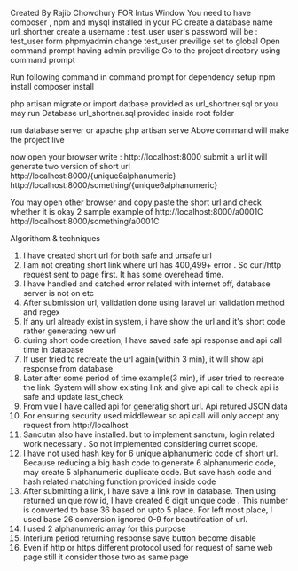 Created By Rajib Chowdhury
FOR Intus Window
You need to have composer , npm and mysql installed in your PC
create a database name url_shortner
create a  username : test_user
user's password will be : test_user 
form phpmyadmin change test_user previlige set to global
Open command prompt having admin previlige
Go to the project directory using command prompt 

Run following command in command prompt for dependency setup
npm install
composer install

php artisan migrate
      or
import datbase provided as url_shortner.sql or you may run 
Database url_shortner.sql provided inside root folder

run database server or apache 
php artisan serve 
Above command will make the project live

now open your browser write : http://localhost:8000
submit a url 
it will generate two version of short url
http://localhost:8000/{unique6alphanumeric}
http://localhost:8000/something/{unique6alphanumeric}


You may open other browser and copy paste the short url and check  whether it is okay
2 sample example of 
http://localhost:8000/a0001C 
http://localhost:8000/something/a0001C


Algorithom & techniques
1. I have created short url for both safe and unsafe url
2. I am not creating short link where url has 400,499+ error . So curl/http request sent to page first. It has some overehead time.
3. I have handled and catched error related with internet off, database server is not on etc
3. After submission url, validation done using laravel url validation method and regex 
4. If any url already exist in system, i have show the url and it's short code rather generating new url
5. during short code creation, I have saved safe api response and api call time in database 
6. If user tried to recreate the url again(within 3 min), it will show api response from database
7. Later after some period of time example(3  min), if user tried to recreate the link. System will show 
existing link and give api call to check api is safe and update last_check   
8. From vue I have called api for generatig short url. Api retured JSON data
9. For ensuring security used middlewear so api call will only accept any request from http://localhost
10. Sancutm also have installed. but to implement sanctum, login related work  necessary . So not  implemented  considering curret scope.
11. I have not used hash key for 6 unique alphanumeric code of short url. 
Because reducing a big hash code to generate 6 alphanumeric code, may create 5 alphanumeric duplicate code. But save hash code 
and hash related matching function provided inside code
12. After submitting a link, I have save a link row in database. Then using returned unique row id, I have created 6 digit unique code . 
This number is converted to base 36 based on upto 5 place. For left most place, I used base 26 conversion ignored 0-9 for beautifcation of url.
13. I used 2 alphanumeric array for this purpose  
14. Interium period returning response save button become disable
15. Even if http  or https different protocol used for request of same web page still it consider those two as same page